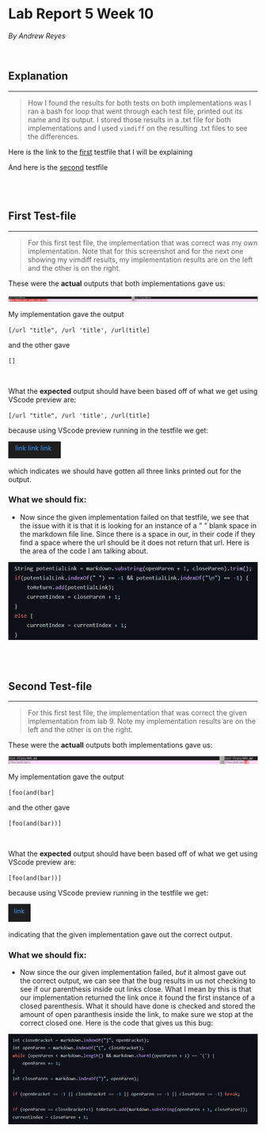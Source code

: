 # Lab Report 5 Week 10
*By Andrew Reyes*

<br/>

## Explanation
---

>How I found the results for both tests on both implementations was I ran a bash for loop that went through each test file, printed out its name and its output. I stored those results in a .txt file for both implementations and I used `vimdiff` on the resulting .txt files to see the differences.

Here is the link to the [first](https://github.com/nidhidhamnani/markdown-parser/blob/main/test-files/504.md) testfile that I will be explaining

And here is the [second](https://github.com/nidhidhamnani/markdown-parser/blob/main/test-files/495.md) testfile

\
<br/>

## First Test-file
---

> For this first test file, the implementation that was correct was my own implementation. Note that for this screenshot and for the next one showing my vimdiff results, my implementation results are on the left and the other is on the right.

These were the **actual** outputs that both implementations gave us:

![image](labreport5_2.png)

My implementation gave the output

 `[/url "title", /url 'title', /url(title]`

and the other gave 

`[]`

<br/>

What the **expected** output should have been based off of what we get using VScode preview are:

`[/url "title", /url 'title', /url(title]`

because using VScode preview running in the testfile we get:

![image](labreport5_3.png)

which indicates we should have gotten all three links printed out for the output.


### What we should fix:
* Now since the given implementation failed on that testfile, we see that the issue with it is that it is looking for an instance of a " " blank space in the markdown file line. Since there is a space in our, in their code if they find a space where the url should be it does not return that url. Here is the area of the code I am talking about. 


![image](labreport5_4.png)

\
<br/>

## Second Test-file
---

> For this first test file, the implementation that was correct the given implementation from lab 9. Note my implementation results are on the left and the other is on the right.

These were the **actuall** outputs both implementations gave us:

![image](labreport5_1.png)

My implementation gave the output

 `[foo(and(bar]`

and the other gave 

`[foo(and(bar))]`

<br/>

What the **expected** output should have been based off of what we get using VScode preview are:

`[foo(and(bar))]`

because using VScode preview running in the testfile we get:

![image](labreport5_5.png)

indicating that the given implementation gave out the correct output.

### What we should fix:
* Now since the our given implementation failed, *but* it almost gave out the correct output, we can see that the bug results in us not checking to see if our parenthesis inside out links close. What I mean by this is that our implementation returned the link once it found the first instance of a closed parenthesis. What it should have done is checked and stored the amount of open paranthesis inside the link, to make sure we stop at the correct closed one. Here is the code that gives us this bug:


![image](labreport5_6.png)

